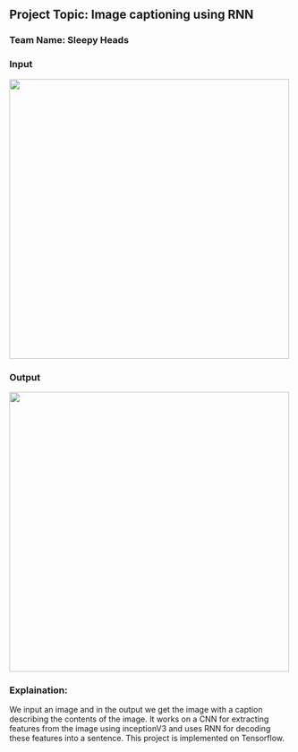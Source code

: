 ## Project Topic: Image captioning using RNN
### Team Name: Sleepy Heads

### Input
<img display="inline" style="width:500px;height:auto;" src="https://i.imgur.com/NziP9Wg.jpg"> 

### Output
<img display="inline" style="width:500px;height:auto;" src="https://i.imgur.com/pz9T4FU.jpg"> 

### Explaination:
 
We input an image and in the output we get the image with a caption describing the contents of the image. It works on a CNN for extracting features from the image using inceptionV3 and uses RNN for decoding these features into a sentence. 
This project is implemented on Tensorflow.
